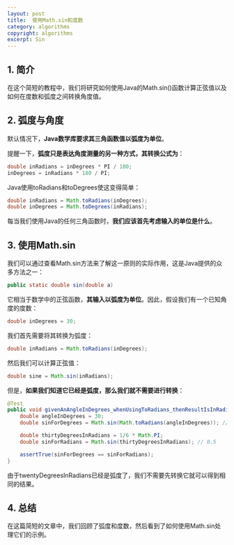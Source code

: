 ```yaml
---
layout: post
title:  使用Math.sin和度数
category: algorithms
copyright: algorithms
excerpt: Sin
---
```


## 1. 简介

在这个简短的教程中，我们将研究如何使用Java的Math.sin()函数计算正弦值以及如何在度数和弧度之间转换角度值。

## 2. 弧度与角度

默认情况下，**Java数学库要求其三角函数值以弧度为单位**。

提醒一下，**弧度只是表达角度测量的另一种方式，其转换公式为**：

```java
double inRadians = inDegrees * PI / 180;
inDegrees = inRadians * 180 / PI;
```

Java使用toRadians和toDegrees使这变得简单：

```java
double inRadians = Math.toRadians(inDegrees);
double inDegrees = Math.toDegrees(inRadians);
```

每当我们使用Java的任何三角函数时，**我们应该首先考虑输入的单位是什么**。

## 3. 使用Math.sin

我们可以通过查看Math.sin方法来了解这一原则的实际作用，这是Java提供的众多方法之一：

```java
public static double sin(double a)
```

它相当于数学中的正弦函数，**其输入以弧度为单位**。因此，假设我们有一个已知角度的度数：

```java
double inDegrees = 30;
```

我们首先需要将其转换为弧度：

```java
double inRadians = Math.toRadians(inDegrees);
```

然后我们可以计算正弦值：

```java
double sine = Math.sin(inRadians);
```

但是，**如果我们知道它已经是弧度，那么我们就不需要进行转换**：

```java
@Test
public void givenAnAngleInDegrees_whenUsingToRadians_thenResultIsInRadians() {
    double angleInDegrees = 30;
    double sinForDegrees = Math.sin(Math.toRadians(angleInDegrees)); // 0.5

    double thirtyDegreesInRadians = 1/6 * Math.PI;
    double sinForRadians = Math.sin(thirtyDegreesInRadians); // 0.5

    assertTrue(sinForDegrees == sinForRadians);
}
```

由于twentyDegreesInRadians已经是弧度了，我们不需要先转换它就可以得到相同的结果。

## 4. 总结

在这篇简短的文章中，我们回顾了弧度和度数，然后看到了如何使用Math.sin处理它们的示例。